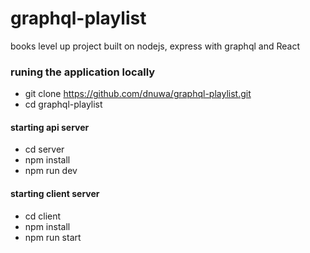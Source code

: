 # graphql-playlist
books level up project built on nodejs, express with graphql and React

### runing the application locally
- git clone https://github.com/dnuwa/graphql-playlist.git
- cd graphql-playlist

#### starting api server
- cd server
- npm install
- npm run dev

#### starting client server
- cd client
- npm install
- npm run start
